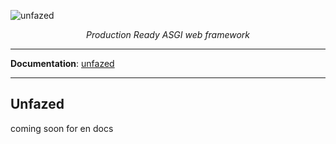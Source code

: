 
![unfazed](images/unfazed-title.png)

<p align="center">
    <em>Production Ready ASGI web framework</em>
</p>


-----

**Documentation**: [unfazed](https://unfazed.github.io/)

-----


Unfazed
----


coming soon for en docs
